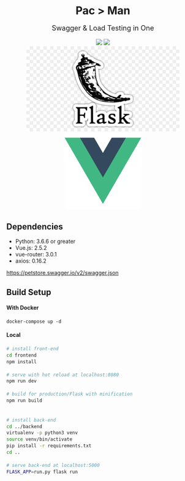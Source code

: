 
<div align="center">
  <h1 style="margin-bottom: 0;">Pac > Man</h1>
  <p style="margin-top: 1em; margin-bottom: 1em; font-size: large;">Swagger & Load Testing in One</p>
    <img src="https://github.com/teaglebuilt/PacMan/workflows/Docker%20Test/badge.svg">
    <img src="https://img.shields.io/twitter/url?url=https%3A%2F%2Fgithub.com%2Fteaglebuilt%2FPacMan%2F">
  <div>
    <img src="https://github.com/teaglebuilt/PacMan/blob/master/static/flask.jpg" width="400">
    <img src="https://github.com/teaglebuilt/PacMan/blob/master/static/vue.png" width="200">
  </div>
</div>





## Dependencies

* Python: 3.6.6 or greater
* Vue.js: 2.5.2
* vue-router: 3.0.1
* axios: 0.16.2


https://petstore.swagger.io/v2/swagger.json

## Build Setup

####  With Docker

```
docker-compose up -d

```

####  Local


``` bash
# install front-end
cd frontend
npm install

# serve with hot reload at localhost:8080
npm run dev

# build for production/Flask with minification
npm run build


# install back-end
cd ../backend
virtualenv -p python3 venv
source venv/bin/activate
pip install -r requirements.txt
cd ..

# serve back-end at localhost:5000
FLASK_APP=run.py flask run
```
